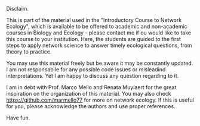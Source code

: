 Disclaim.


This is part of the material used in the "Introductory Course to Network Ecology", which is available to be offered to academic and non-academic courses in Biology and Ecology - please contact me if ou would like to take this course to your institution. Here, the students are guided to the first steps to apply network science to answer timely ecological questions, from theory to practice.


You may use this material freely but be aware it may be constantly updated. I am not responsabile for any possible code issues or misleadind interpretations. Yet I am happy to discuss any question regarding to it. 


I am in debt with Prof. Marco Mello and Renata Muylaert for the great inspiration on the organization of this material. You may also check https://github.com/marmello77 for more on network ecology. If this is useful for you, please acknowledge the authors and use proper references. 


Have fun.
